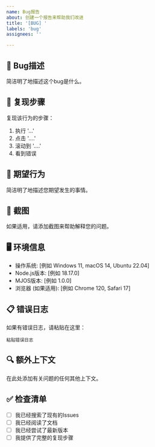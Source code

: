 ```yaml
---
name: Bug报告
about: 创建一个报告来帮助我们改进
title: '[BUG] '
labels: 'bug'
assignees: ''

---
```


## 🐛 Bug描述
简洁明了地描述这个bug是什么。

## 🔄 复现步骤
复现该行为的步骤：
1. 执行 '...'
2. 点击 '....'
3. 滚动到 '....'
4. 看到错误

## 🎯 期望行为
简洁明了地描述您期望发生的事情。

## 📸 截图
如果适用，请添加截图来帮助解释您的问题。

## 🖥️ 环境信息
 - 操作系统: [例如 Windows 11, macOS 14, Ubuntu 22.04]
 - Node.js版本: [例如 18.17.0]
 - MJOS版本: [例如 1.0.0]
 - 浏览器 (如果适用): [例如 Chrome 120, Safari 17]

## 📋 错误日志
如果有错误日志，请粘贴在这里：

```
粘贴错误日志
```

## 🔍 额外上下文
在此处添加有关问题的任何其他上下文。

## ✅ 检查清单
- [ ] 我已经搜索了现有的Issues
- [ ] 我已经阅读了文档
- [ ] 我已经尝试了最新版本
- [ ] 我提供了完整的复现步骤
